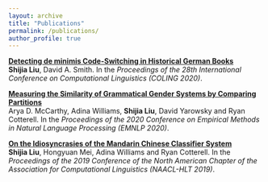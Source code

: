 ```yaml
---
layout: archive
title: "Publications"
permalink: /publications/
author_profile: true
---
```


<b>[Detecting de minimis Code-Switching in Historical German Books](https://aclanthology.org/2020.coling-main.163/)</b>
<br>
<b>Shijia Liu</b>, David A. Smith.
In the <i>Proceedings of the 28th International Conference on Computational Linguistics (COLING 2020)</i>.

<b>[Measuring the Similarity of Grammatical Gender Systems by Comparing Partitions](https://aclanthology.org/2020.emnlp-main.456/)</b>
<br>
Arya D. McCarthy, Adina Williams, <b>Shijia Liu</b>, David Yarowsky and Ryan Cotterell.
In the <i>Proceedings of the 2020 Conference on Empirical Methods in Natural Language Processing (EMNLP 2020)</i>.

<b>[On the Idiosyncrasies of the Mandarin Chinese Classifier System](https://www.aclweb.org/anthology/N19-1415/)</b>
<br>
<b>Shijia Liu</b>, Hongyuan Mei, Adina Williams and Ryan Cotterell.
In the <i>Proceedings of the 2019 Conference of the North American Chapter of the Association for Computational Linguistics (NAACL-HLT 2019)</i>.
